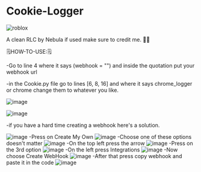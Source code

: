 # Cookie-Logger
 ![roblox](https://user-images.githubusercontent.com/78549133/161181661-1a0d915e-6af9-46f1-a267-cc916907f8d2.png)


A clean RLC by Nebula if used make sure to credit me. 🐱‍💻                     


🗒️HOW-TO-USE:🗒️

-Go to line 4 where it says (webhook = "") and inside the quotation put your webhook url

-in the Cookie.py file go to lines [6, 8, 16] and where it says chrome_logger or chrome change them  to whatever you like.

![image](https://user-images.githubusercontent.com/78549133/161181174-9b3c432f-2320-4f72-8146-78cb82b6b8da.png)

![image](https://user-images.githubusercontent.com/78549133/161181320-e7a94e66-c641-4c2f-bee9-a1be628ff08b.png)

-if you have a hard time creating a webhook here's a solution.

![image](https://user-images.githubusercontent.com/78549133/161182510-454ae3b3-4ec2-4254-aeb9-4baa311422cf.png)
-Press on Create My Own
![image](https://user-images.githubusercontent.com/78549133/161182758-15b82ea7-dd4b-4fec-a416-1ad1f82fb6ae.png) 
-Choose one of these options doesn't matter
![image](https://user-images.githubusercontent.com/78549133/161182883-688cb043-1d0e-440c-9c13-ad00f0eab3b1.png)
-On the top left press the arrow
![image](https://user-images.githubusercontent.com/78549133/161182983-87b273b4-0cde-4292-a5db-19f0b6194c52.png)
-Press on the 3rd option 
![image](https://user-images.githubusercontent.com/78549133/161183054-0999701c-aa1e-41b0-8715-bccd0cfbe935.png)
-On the left press Integrations
![image](https://user-images.githubusercontent.com/78549133/161183120-97a9f0d8-6aa5-4a70-8bdd-6ffb1276720f.png)
-Now choose Create WebHook
![image](https://user-images.githubusercontent.com/78549133/161183192-199c2925-67af-46ea-9466-b006bd00ab54.png)
-After that press copy webhook and paste it in the code
![image](https://user-images.githubusercontent.com/78549133/161183248-de7897e5-f5b2-4024-a03e-27ed7db8550f.png)
